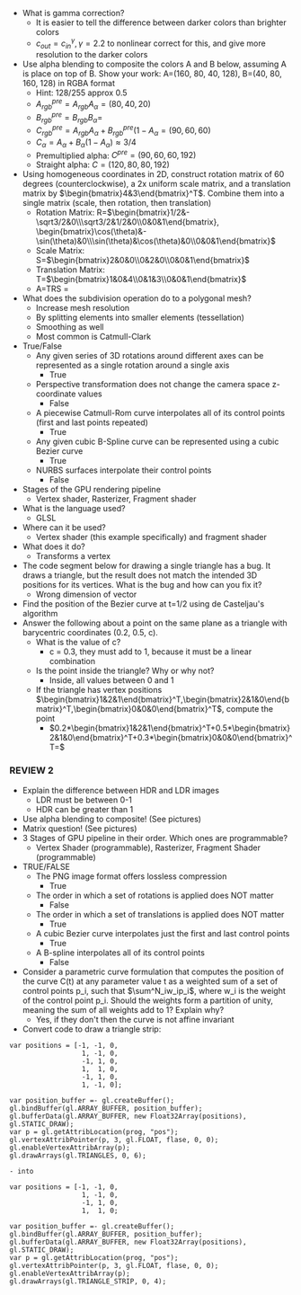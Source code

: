- What is gamma correction?
	- It is easier to tell the difference between darker colors than brighter colors
	- $c_{out} = c_{in}^\gamma, \gamma=2.2$ to nonlinear correct for this, and give more resolution to the darker colors
- Use alpha blending to composite the colors A and B below, assuming A is place on top of B. Show your work: A=(160, 80, 40, 128), B=(40, 80, 160, 128) in RGBA format
	- Hint: 128/255 approx 0.5
	- $A_{rgb}^{pre}=A_{rgb}A_{\alpha}=(80,40,20)$
	- $B_{rgb}^{pre}=B_{rgb}B_{\alpha}=$
	- $C_{rgb}^{pre}=A_{rgb}A_{\alpha}+B^{pre}_{rgb}(1-A_{\alpha}=(90,60,60)$
	- $C_\alpha=A_\alpha+B_\alpha(1-A_\alpha) \approx 3/4$
	- Premultiplied alpha: $C^{pre}=(90,60,60,192)$
	- Straight alpha: $C=(120,80,80,192)$
- Using homogeneous coordinates in 2D, construct rotation matrix of 60 degrees (counterclockwise), a 2x uniform scale matrix, and a translation matrix by $\begin{bmatrix}4&3\end{bmatrix}^T$. Combine them into a single matrix (scale, then rotation, then translation)
	- Rotation Matrix: R=$\begin{bmatrix}1/2&-\sqrt3/2&0\\\sqrt3/2&1/2&0\\0&0&1\end{bmatrix}, \begin{bmatrix}\cos(\theta)&-\sin(\theta)&0\\\sin(\theta)&\cos(\theta)&0\\0&0&1\end{bmatrix}$
	- Scale Matrix: S=$\begin{bmatrix}2&0&0\\0&2&0\\0&0&1\end{bmatrix}$
	- Translation Matrix: T=$\begin{bmatrix}1&0&4\\0&1&3\\0&0&1\end{bmatrix}$
	- A=TRS = 
- What does the subdivision operation do to a polygonal mesh?
	- Increase mesh resolution
	- By splitting elements into smaller elements (tessellation)
	- Smoothing as well
	- Most common is Catmull-Clark
- True/False
	- Any given series of 3D rotations around different axes can be represented as a single rotation around a single axis
		- True
	- Perspective transformation does not change the camera space z-coordinate values
		- False
	- A piecewise Catmull-Rom curve interpolates all of its control points (first and last points repeated)
		- True
	- Any given cubic B-Spline curve can be represented using a cubic Bezier curve
		- True
	- NURBS surfaces interpolate their control points
		- False
- Stages of the GPU rendering pipeline
	- Vertex shader, Rasterizer, Fragment shader
- What is the language used?
	- GLSL
- Where can it be used?
	- Vertex shader (this example specifically) and fragment shader
- What does it do?
	- Transforms a vertex
- The code segment below for drawing a single triangle has a bug. It draws a triangle, but the result does not match the intended 3D positions for its vertices. What is the bug and how can you fix it?
	- Wrong dimension of vector
- Find the position of the Bezier curve at t=1/2 using de Casteljau's algorithm
- Answer the following about a point on the same plane as a triangle with barycentric coordinates (0.2, 0.5, c).
	- What is the value of c?
		- c = 0.3, they must add to 1, because it must be a linear combination
	- Is the point inside the triangle? Why or why not?
		- Inside, all values between 0 and 1
	- If the triangle has vertex positions $\begin{bmatrix}1&2&1\end{bmatrix}^T,\begin{bmatrix}2&1&0\end{bmatrix}^T,\begin{bmatrix}0&0&0\end{bmatrix}^T$, compute the point
		- $0.2*\begin{bmatrix}1&2&1\end{bmatrix}^T+0.5*\begin{bmatrix}2&1&0\end{bmatrix}^T+0.3*\begin{bmatrix}0&0&0\end{bmatrix}^T=$
### REVIEW 2
- Explain the difference between HDR and LDR images
	- LDR must be between 0-1
	- HDR can be greater than 1
- Use alpha blending to composite! (See pictures)
- Matrix question! (See pictures)
- 3 Stages of GPU pipeline in their order. Which ones are programmable?
	- Vertex Shader (programmable), Rasterizer, Fragment Shader (programmable)
- TRUE/FALSE
	- The PNG image format offers lossless compression
		- True
	- The order in which a set of rotations is applied does NOT matter
		- False
	- The order in which a set of translations is applied does NOT matter
		- True
	- A cubic Bezier curve interpolates just the first and last control points
		- True
	- A B-spline interpolates all of its control points
		- False
- Consider a parametric curve formulation that computes the position of the curve C(t) at any parameter value t as a weighted sum of a set of control points p_i, such that $\sum^N_iw_ip_i$, where w_i is the weight of the control point p_i. Should the weights form a partition of unity, meaning the sum of all weights add to 1? Explain why?
	- Yes, if they don't then the curve is not affine invariant
- Convert code to draw a triangle strip:
```JS
var positions = [-1, -1, 0,
				  1, -1, 0,
				  -1, 1, 0,
				  1,  1, 0,
				  -1, 1, 0,
				  1, -1, 0];

var position_buffer =- gl.createBuffer();
gl.bindBuffer(gl.ARRAY_BUFFER, position_buffer);
gl.bufferData(gl.ARRAY_BUFFER, new Float32Array(positions), gl.STATIC_DRAW);
var p = gl.getAttribLocation(prog, "pos");
gl.vertexAttribPointer(p, 3, gl.FLOAT, flase, 0, 0);
gl.enableVertexAttribArray(p);
gl.drawArrays(gl.TRIANGLES, 0, 6);
```
	- into
```JS
var positions = [-1, -1, 0,
				  1, -1, 0,
				  -1, 1, 0,
				  1,  1, 0;

var position_buffer =- gl.createBuffer();
gl.bindBuffer(gl.ARRAY_BUFFER, position_buffer);
gl.bufferData(gl.ARRAY_BUFFER, new Float32Array(positions), gl.STATIC_DRAW);
var p = gl.getAttribLocation(prog, "pos");
gl.vertexAttribPointer(p, 3, gl.FLOAT, flase, 0, 0);
gl.enableVertexAttribArray(p);
gl.drawArrays(gl.TRIANGLE_STRIP, 0, 4);
```